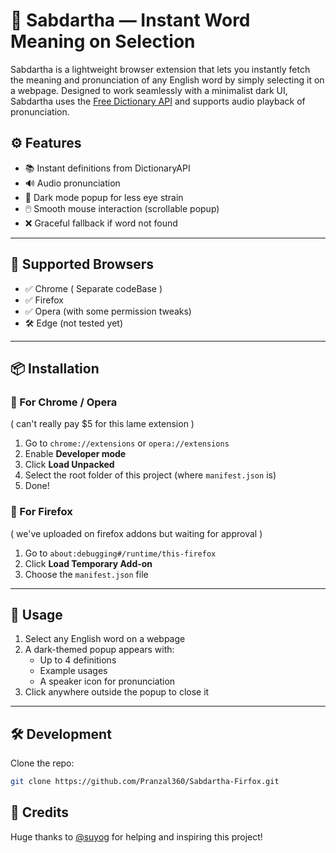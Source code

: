 # 📖 Sabdartha — Instant Word Meaning on Selection

Sabdartha is a lightweight browser extension that lets you instantly fetch the meaning and pronunciation of any English word by simply selecting it on a webpage. Designed to work seamlessly with a minimalist dark UI, Sabdartha uses the [Free Dictionary API](https://dictionaryapi.dev/) and supports audio playback of pronunciation.

## ⚙️ Features

- 📚 Instant definitions from DictionaryAPI
- 🔊 Audio pronunciation 
- 🌙 Dark mode popup for less eye strain
- 🖱️ Smooth mouse interaction (scrollable popup)
- ❌ Graceful fallback if word not found

---

## 🧩 Supported Browsers

- ✅ Chrome ( Separate codeBase ) 
- ✅ Firefox
- ✅ Opera (with some permission tweaks)
- 🛠️ Edge (not tested yet)

---

## 📦 Installation

### 🔹 For Chrome / Opera
( can't really pay $5 for this lame extension ) 
1. Go to `chrome://extensions` or `opera://extensions`
2. Enable **Developer mode**
3. Click **Load Unpacked**
4. Select the root folder of this project (where `manifest.json` is)
5. Done!

### 🔸 For Firefox 

( we've uploaded on firefox addons but waiting for approval ) 
1. Go to `about:debugging#/runtime/this-firefox`
2. Click **Load Temporary Add-on**
3. Choose the `manifest.json` file


---

## 🚀 Usage

1. Select any English word on a webpage
2. A dark-themed popup appears with:
   - Up to 4 definitions
   - Example usages
   - A speaker icon for pronunciation
3. Click anywhere outside the popup to close it

---

## 🛠️ Development

Clone the repo:

```bash
git clone https://github.com/Pranzal360/Sabdartha-Firfox.git
```

## 🙏 Credits 

Huge thanks to [@suyog](https://github.com/0suyog) for helping and inspiring this project!




